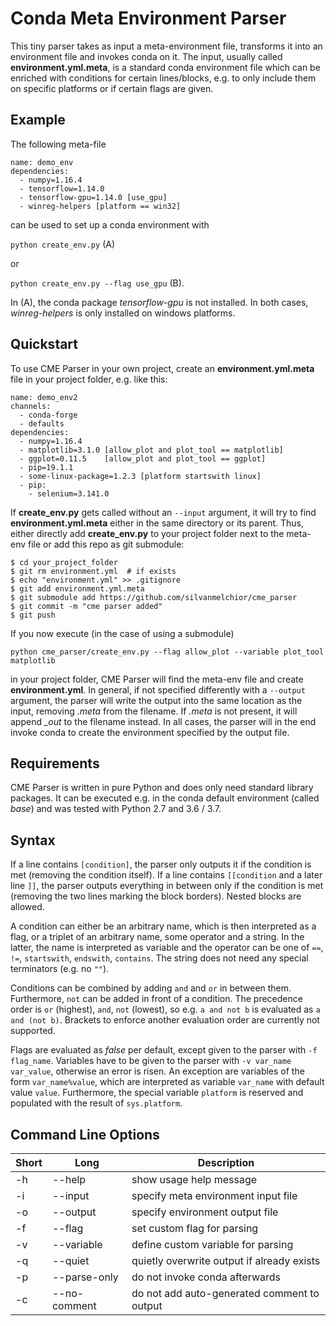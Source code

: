 # Conda Meta Environment Parser

This tiny parser takes as input a meta-environment file, transforms it into an environment file and invokes conda on it.
The input, usually called **environment.yml.meta**, is a standard conda environment file which can be enriched with conditions for certain lines/blocks, e.g. to only include them on specific platforms or if certain flags are given.

## Example

The following meta-file

```
name: demo_env
dependencies:
  - numpy=1.16.4
  - tensorflow=1.14.0
  - tensorflow-gpu=1.14.0 [use_gpu]
  - winreg-helpers [platform == win32]
```

can be used to set up a conda environment with

`python create_env.py` (A)

or

`python create_env.py --flag use_gpu` (B).

In (A), the conda package *tensorflow-gpu* is not installed. In both cases, *winreg-helpers* is only installed on windows platforms.

## Quickstart

To use CME Parser in your own project, create an **environment.yml.meta** file in your project folder, e.g. like this:

```
name: demo_env2
channels:
  - conda-forge
  - defaults
dependencies:
  - numpy=1.16.4
  - matplotlib=3.1.0 [allow_plot and plot_tool == matplotlib]
  - ggplot=0.11.5    [allow_plot and plot_tool == ggplot]
  - pip=19.1.1
  - some-linux-package=1.2.3 [platform startswith linux]
  - pip:
    - selenium=3.141.0
```

If **create_env.py** gets called without an `--input` argument, it will try to find **environment.yml.meta** either in the same directory or its parent.
Thus, either directly add **create_env.py** to your project folder next to the meta-env file or add this repo as git submodule:

```
$ cd your_project_folder
$ git rm environment.yml  # if exists
$ echo "environment.yml" >> .gitignore
$ git add environment.yml.meta
$ git submodule add https://github.com/silvanmelchior/cme_parser
$ git commit -m "cme parser added"
$ git push
```

If you now execute (in the case of using a submodule)

`python cme_parser/create_env.py --flag allow_plot --variable plot_tool matplotlib`

in your project folder, CME Parser will find the meta-env file and create **environment.yml**.
In general, if not specified differently with a `--output` argument, the parser will write the output into the same location as the input, removing *.meta* from the filename.
If *.meta* is not present, it will append *_out* to the filename instead.
In all cases, the parser will in the end invoke conda to create the environment specified by the output file. 

## Requirements

CME Parser is written in pure Python and does only need standard library packages.
It can be executed e.g. in the conda default environment (called *base*) and was tested with Python 2.7 and 3.6 / 3.7.

## Syntax

If a line contains `[condition]`, the parser only outputs it if the condition is met (removing the condition itself).
If a line contains `[[condition` and a later line `]]`, the parser outputs everything in between only if the condition is met (removing the two lines marking the block borders).
Nested blocks are allowed.

A condition can either be an arbitrary name, which is then interpreted as a flag, or a triplet of an arbitrary name, some operator and a string.
In the latter, the name is interpreted as variable and the operator can be one of `==`, `!=`, `startswith`, `endswith`, `contains`.
The string does not need any special terminators (e.g. no `""`).

Conditions can be combined by adding `and` and `or` in between them.
Furthermore, `not` can be added in front of a condition. The precedence order is `or` (highest), `and`, `not` (lowest), so e.g. `a and not b` is evaluated as `a and (not b)`.
Brackets to enforce another evaluation order are currently not supported.

Flags are evaluated as *false* per default, except given to the parser with `-f flag_name`.
Variables have to be given to the parser with `-v var_name var_value`, otherwise an error is risen.
An exception are variables of the form  `var_name%value`, which are interpreted as variable `var_name` with default value `value`.
Furthermore, the special variable `platform` is reserved and populated with the result of `sys.platform`.

## Command Line Options

| Short  | Long | Description |
| --- | --- | --- |
| -h  | --help | show usage help message |
| -i  | --input | specify meta environment input file |
| -o  | --output | specify environment output file |
| -f  | --flag | set custom flag for parsing |
| -v  | --variable | define custom variable for parsing |
| -q  | --quiet | quietly overwrite output if already exists |
| -p  | --parse-only | do not invoke conda afterwards |
| -c  | --no-comment | do not add auto-generated comment to output |
